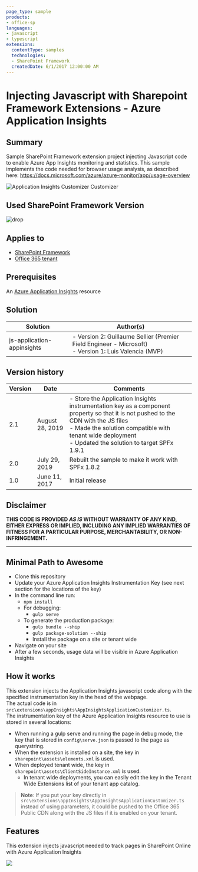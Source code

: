 ```yaml
---
page_type: sample
products:
- office-sp
languages:
- javascript
- typescript
extensions:
  contentType: samples
  technologies:
  - SharePoint Framework
  createdDate: 6/1/2017 12:00:00 AM
---
```

# Injecting Javascript with Sharepoint Framework Extensions - Azure Application Insights

## Summary
Sample SharePoint Framework extension project injecting Javascript code to enable Azure App Insights monitoring and statistics.
This sample implements the code needed for browser usage analysis, as described here: https://docs.microsoft.com/azure/azure-monitor/app/usage-overview

![Application Insights Customizer Customizer](https://github.com/SharePoint/sp-dev-fx-extensions/blob/master/samples/js-application-appinsights/assets/appinsights-1.png)

## Used SharePoint Framework Version 
![drop](https://img.shields.io/badge/SPFx-1.9.1-green.svg)

## Applies to

* [SharePoint Framework](https://dev.office.com/sharepoint)
* [Office 365 tenant](https://dev.office.com/sharepoint/docs/spfx/set-up-your-development-environment)

## Prerequisites
 An [Azure Application Insights](https://go.microsoft.com/fwlink/?linkid=2091003) resource

## Solution

Solution|Author(s)
--------|---------
js-application-appinsights  |- Version 2: Guillaume Sellier (Premier Field Engineer - Microsoft)<br />- Version 1: Luis Valencia (MVP)

## Version history

Version|Date|Comments
-------|----|--------
2.1|August 28, 2019|- Store the Application Insights instrumentation key as a component property so that it is not pushed to the CDN with the JS files<br />- Made the solution compatible with tenant wide deployment<br />- Updated the solution to target SPFx 1.9.1
2.0|July 29, 2019|Rebuilt the sample to make it work with SPFx 1.8.2
1.0|June 11, 2017|Initial release

## Disclaimer
**THIS CODE IS PROVIDED *AS IS* WITHOUT WARRANTY OF ANY KIND, EITHER EXPRESS OR IMPLIED, INCLUDING ANY IMPLIED WARRANTIES OF FITNESS FOR A PARTICULAR PURPOSE, MERCHANTABILITY, OR NON-INFRINGEMENT.**

---

## Minimal Path to Awesome

- Clone this repository
- Update your Azure Application Insights Instrumentation Key (see next section for the locations of the key)
- In the command line run:
  - `npm install`
  - For debugging:
    - `gulp serve`
  - To generate the production package:
    - `gulp bundle --ship`
    - `gulp package-solution --ship`
    - Install the package on a site or tenant wide
- Navigate on your site
- After a few seconds, usage data will be visible in Azure Application Insights

## How it works
This extension injects the Application Insights javascript code along with the specified instrumentation key in the head of the webpage.
<br />
The actual code is in `src\extensions\appInsights\AppInsightsApplicationCustomizer.ts`.
<br />
The instrumentation key of the Azure Application Insights resource to use is stored in several locations:
* When running a gulp serve and running the page in debug mode, the key that is stored in `config\serve.json` is passed to the page as querystring.
* When the extension is installed on a site, the key in `sharepoint\assets\elements.xml` is used.
* When deployed tenant wide, the key in `sharepoint\assets\ClientSideInstance.xml` is used.
    * In tenant wide deployments, you can easily edit the key in the Tenant Wide Extensions list of your tenant app catalog.
> <b>Note</b>: If you put your key directly in `src\extensions\appInsights\AppInsightsApplicationCustomizer.ts` instead of using parameters, it could be pushed to the Office 365 Public CDN along with the JS files if it is enabled on your tenant.

## Features
This extension injects javascript needed to track pages in SharePoint Online with Azure Application Insights
 
<img src="https://telemetry.sharepointpnp.com/sp-dev-fx-extensions/samples/js-application-appinsights" />
